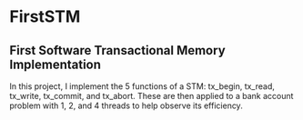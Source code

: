 # FirstSTM
## First Software Transactional Memory Implementation

In this project, I implement the 5 functions of a STM: tx_begin, tx_read, tx_write, tx_commit, and tx_abort. These are then applied to a bank account problem with 1, 2, and 4 threads to help observe its efficiency.
